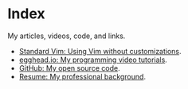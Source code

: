 # Index

My articles, videos, code, and links.

- [Standard Vim: Using Vim without customizations](/standard-vim/).
- [egghead.io: My programming video tutorials](http://egghead.io/instructors/trevor-miller).
- [GitHub: My open source code](https://github.com/trevordmiller).
- [Resume: My professional background](/resume/).
